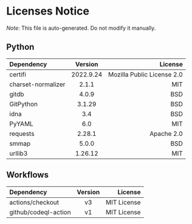# Licenses Notice
*Note*: This file is auto-generated. Do not modify it manually.
## Python
| Dependency | Version | License |
|:-----------|:-------:|--------:|
|certifi|2022.9.24|Mozilla Public License 2.0|
|charset-normalizer|2.1.1|MIT|
|gitdb|4.0.9|BSD|
|GitPython|3.1.29|BSD|
|idna|3.4|BSD|
|PyYAML|6.0|MIT|
|requests|2.28.1|Apache 2.0|
|smmap|5.0.0|BSD|
|urllib3|1.26.12|MIT|
## Workflows
| Dependency | Version | License |
|:-----------|:-------:|--------:|
|actions/checkout|v3|MIT License|
|github/codeql-action|v1|MIT License|
